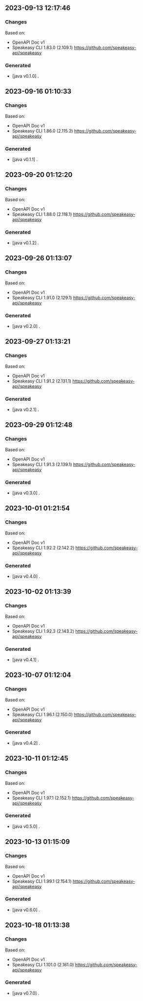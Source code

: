 

## 2023-09-13 12:17:46
### Changes
Based on:
- OpenAPI Doc v1 
- Speakeasy CLI 1.83.0 (2.109.1) https://github.com/speakeasy-api/speakeasy
### Generated
- [java v0.1.0] .

## 2023-09-16 01:10:33
### Changes
Based on:
- OpenAPI Doc v1 
- Speakeasy CLI 1.86.0 (2.115.2) https://github.com/speakeasy-api/speakeasy
### Generated
- [java v0.1.1] .

## 2023-09-20 01:12:20
### Changes
Based on:
- OpenAPI Doc v1 
- Speakeasy CLI 1.88.0 (2.118.1) https://github.com/speakeasy-api/speakeasy
### Generated
- [java v0.1.2] .

## 2023-09-26 01:13:07
### Changes
Based on:
- OpenAPI Doc v1 
- Speakeasy CLI 1.91.0 (2.129.1) https://github.com/speakeasy-api/speakeasy
### Generated
- [java v0.2.0] .

## 2023-09-27 01:13:21
### Changes
Based on:
- OpenAPI Doc v1 
- Speakeasy CLI 1.91.2 (2.131.1) https://github.com/speakeasy-api/speakeasy
### Generated
- [java v0.2.1] .

## 2023-09-29 01:12:48
### Changes
Based on:
- OpenAPI Doc v1 
- Speakeasy CLI 1.91.3 (2.139.1) https://github.com/speakeasy-api/speakeasy
### Generated
- [java v0.3.0] .

## 2023-10-01 01:21:54
### Changes
Based on:
- OpenAPI Doc v1 
- Speakeasy CLI 1.92.2 (2.142.2) https://github.com/speakeasy-api/speakeasy
### Generated
- [java v0.4.0] .

## 2023-10-02 01:13:39
### Changes
Based on:
- OpenAPI Doc v1 
- Speakeasy CLI 1.92.3 (2.143.2) https://github.com/speakeasy-api/speakeasy
### Generated
- [java v0.4.1] .

## 2023-10-07 01:12:04
### Changes
Based on:
- OpenAPI Doc v1 
- Speakeasy CLI 1.96.1 (2.150.0) https://github.com/speakeasy-api/speakeasy
### Generated
- [java v0.4.2] .

## 2023-10-11 01:12:45
### Changes
Based on:
- OpenAPI Doc v1 
- Speakeasy CLI 1.97.1 (2.152.1) https://github.com/speakeasy-api/speakeasy
### Generated
- [java v0.5.0] .

## 2023-10-13 01:15:09
### Changes
Based on:
- OpenAPI Doc v1 
- Speakeasy CLI 1.99.1 (2.154.1) https://github.com/speakeasy-api/speakeasy
### Generated
- [java v0.6.0] .

## 2023-10-18 01:13:38
### Changes
Based on:
- OpenAPI Doc v1 
- Speakeasy CLI 1.101.0 (2.161.0) https://github.com/speakeasy-api/speakeasy
### Generated
- [java v0.7.0] .